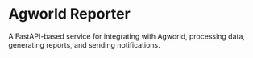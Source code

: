 # Agworld Reporter

A FastAPI-based service for integrating with Agworld, processing data, generating reports, and sending notifications.
